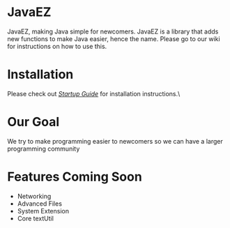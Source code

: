 # JavaEZ
JavaEZ, making Java simple for newcomers.
JavaEZ is a library that adds new functions to make Java easier, hence the name. Please go to our wiki for instructions on how to use this.
# Installation
Please check out _[Startup Guide](https://github.com/RedstoneBoy0509/JavaEZ/wiki/Startup-Guide)_ for installation instructions.\
# Our Goal
We try to make programming easier to newcomers so we can have a larger programming community
# Features Coming Soon
- Networking
- Advanced Files
- System Extension
- Core textUtil
